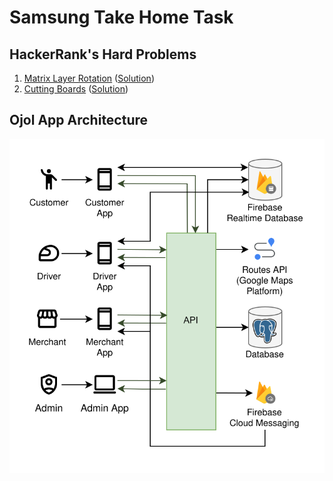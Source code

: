 # Samsung Take Home Task
## HackerRank's Hard Problems
1. [Matrix Layer Rotation](https://www.hackerrank.com/challenges/matrix-rotation-algo/problem) ([Solution](https://github.com/daaniikusnanta/samsung-test/blob/main/matrix-layer-rotation/main.py))
2. [Cutting Boards](https://www.hackerrank.com/challenges/board-cutting/problem) ([Solution](https://github.com/daaniikusnanta/samsung-test/blob/main/cutting-boards/main.py))
## Ojol App Architecture
![Ojol App Architecture](https://github.com/daaniikusnanta/samsung-test/blob/main/ojol-architecture.svg)
